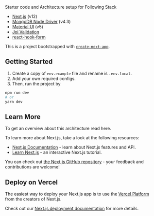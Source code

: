 Starter code and Architecture setup for Following Stack

- [Next.js](https://nextjs.org/) (v12)
- [MongoDB Node Driver](https://docs.mongodb.com/drivers/node/current/) (v4.3)
- [Material UI](https://mui.com) (v5)
- [Joi Validation](https://joi.dev)
- [react-hook-form](https://react-hook-form.com/)

This is a project bootstrapped with [`create-next-app`](https://github.com/vercel/next.js/tree/canary/packages/create-next-app).

## Getting Started

1. Create a copy of `env.example` file and rename is `.env.local`.
2. Add your own required configs.
3. Then, run the project by

```bash
npm run dev
# or
yarn dev
```

## Learn More

To get an overview about this architecture read here.

To learn more about Next.js, take a look at the following resources:

- [Next.js Documentation](https://nextjs.org/docs) - learn about Next.js features and API.
- [Learn Next.js](https://nextjs.org/learn) - an interactive Next.js tutorial.

You can check out [the Next.js GitHub repository](https://github.com/vercel/next.js/) - your feedback and contributions are welcome!

## Deploy on Vercel

The easiest way to deploy your Next.js app is to use the [Vercel Platform](https://vercel.com/new?utm_medium=default-template&filter=next.js&utm_source=create-next-app&utm_campaign=create-next-app-readme) from the creators of Next.js.

Check out our [Next.js deployment documentation](https://nextjs.org/docs/deployment) for more details.
